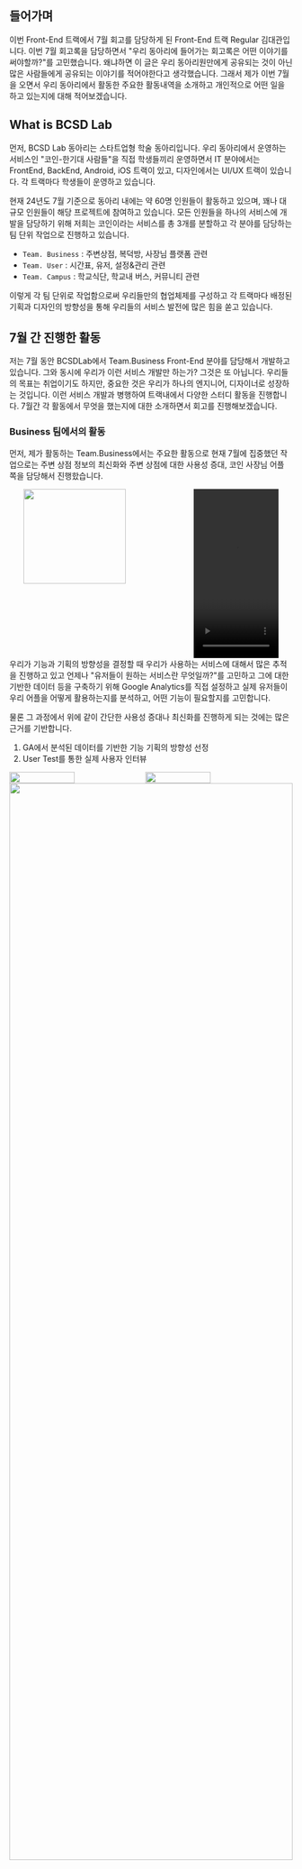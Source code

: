 ## 들어가며
이번 Front-End 트랙에서 7월 회고를 담당하게 된 Front-End 트랙 Regular 김대관입니다. 이번 7월 회고록을 담당하면서 "우리 동아리에 들어가는 회고록은 어떤 이야기를 써야할까?"를 고민했습니다. 왜냐하면 이 글은 우리 동아리원만에게 공유되는 것이 아닌 많은 사람들에게 공유되는 이야기를 적어야한다고 생각했습니다. 그래서 제가 이번 7월을 오면서 우리 동아리에서 활동한 주요한 활동내역을 소개하고 개인적으로 어떤 일을 하고 있는지에 대해 적어보겠습니다.


## What is BCSD Lab

먼저, BCSD Lab 동아리는 스타트업형 학술 동아리입니다. 우리 동아리에서 운영하는 서비스인 "코인-한기대 사람들"을 직접 학생들끼리 운영하면서 IT 분야에서는 FrontEnd, BackEnd, Android, iOS 트랙이 있고, 디자인에서는 UI/UX 트랙이 있습니다. 각 트랙마다 학생들이 운영하고 있습니다.

현재 24년도 7월 기준으로 동아리 내에는 약 60명 인원들이 활동하고 있으며, 꽤나 대규모 인원들이 해당 프로젝트에 참여하고 있습니다. 모든 인원들을 하나의 서비스에 개발을 담당하기 위해 저희는 코인이라는 서비스를 총 3개를 분할하고 각 분야를 담당하는 팀 단위 작업으로 진행하고 있습니다.

* `Team. Business` : 주변상점, 복덕방, 사장님 플랫폼 관련
* `Team. User` : 시간표, 유저, 설정&관리 관련
* `Team. Campus` : 학교식단, 학교내 버스, 커뮤니티 관련

이렇게 각 팀 단위로 작업함으로써 우리들만의 협업체제를 구성하고 각 트랙마다 배정된 기획과 디자인의 방향성을 통해 우리들의 서비스 발전에 많은 힘을 쏟고 있습니다.

## 7월 간 진행한 활동

저는 7월 동안 BCSDLab에서 Team.Business Front-End 분야를 담당해서 개발하고 있습니다. 그와 동시에 우리가 이런 서비스 개발만 하는가? 그것은 또 아닙니다. 우리들의 목표는 취업이기도 하지만, 중요한 것은 우리가 하나의 엔지니어, 디자이너로 성장하는 것입니다. 이런 서비스 개발과 병행하여 트랙내에서 다양한 스터디 활동을 진행합니다. 7월간 각 활동에서 무엇을 했는지에 대한 소개하면서 회고를 진행해보겠습니다.

### Business 팀에서의 활동

먼저, 제가 활동하는 Team.Business에서는 주요한 활동으로 현재 7월에 집중했던 작업으로는 주변 상점 정보의 최신화와 주변 상점에 대한 사용성 증대, 코인 사장님 어플 쪽을 담당해서 진행핬습니다.

<div style="widht: 100%; height: 300px; display:flex; justify-content: center;"> 
<img src="https://i.imgur.com/Tmpxvis.png" width="60%" height="75%"/> 
<video src="https://github.com/user-attachments/assets/7ca1904a-0087-4626-bdc0-08c63e40d521" width="30%" height="300px"/>
</div>
우리가 기능과 기획의 방향성을 결정할 때 우리가 사용하는 서비스에 대해서 많은 추적을 진행하고 있고 언제나 "유저들이 원하는 서비스란 무엇일까?"를 고민하고 그에 대한 기반한 데이터 등을 구축하기 위해 Google Analytics를 직접 설정하고 실제 유저들이 우리 어플을 어떻게 활용하는지를 분석하고, 어떤 기능이 필요할지를 고민합니다.

물론 그 과정에서 위에 같이 간단한 사용성 증대나 최신화를 진행하게 되는 것에는 많은 근거를 기반합니다.

1. GA에서 분석된 데이터를 기반한 기능 기획의 방향성 선정
2. User Test를 통한 실제 사용자 인터뷰

<div style="width: 100%; height: 100%"> 
	<div style="width: 100% height:30%; display: flex;">
		<img src="https://i.imgur.com/5ECk719.png" width="48%" height="30%"/>
		<img src="https://i.imgur.com/InPsXah.png" width="48%" height="100%"/ >
	</div>
	<img src="https://i.imgur.com/LhcXGgV.png" width="100%" height="70%"/>
	
</div>
// *넘나 고생하는 우리 DA, PM 분들!*

해당 분석이 마무리 되면은 개발, DA, PM, 디자이너 들이 모여서 앞으로 이런 데이터를 기반으로 어떤 기능으로 진행하면 좋을지를 서로의 의견을 공유하고 함께 협업하는 형태로 진행하고 있습니다.

### 트랙에서 하는 활동

앞에서 말한 것 처럼 위에서의 활동은 Team 단위에서 마무리하는 것이 아닌 새롭게 트랙 내부에서도 많은 활똥을 진행합니다.

#### 스터디 활동

동아리에서 스터디는 매우 흔하지만, 우리는 개발자를 희망하는 사람들이 모인 만큼 개발과 관련된 스터디를 주로 진행합니다. 기간은 보통 방학기간 혹은 학기 중에 하루 1~2시간이라도 내서 공부할 수 있도록 주간 스터디를 진행합니다.

저는 이번 7월에 모던 웹에서 가장 근간이 되고 있는 JavaScript에 대해서 더 Deep 하게 알기 위해서 ko.javascript 내용을 기반으로 스터디를 진행하고 있습니다. 혼자서 공부하는 것이 아닌 다른 인원들과 함께하는 것으로 동기부여를 촉진하고 서로가 놓친 부분을 보완할 수 있습니다.

<div style="display: flex; justify-content: center;">
<img src="https://i.imgur.com/HZ5RCga.png" width="70%" height="60%" />
</div>

#### 소그룹 활동

또한 FrontEnd 트랙에서는 소그룹 활동을 진행합니다. 다양하게 Slack 내에 있는 Slack 봇을 개발하는 그룹이나 따로 사이드 프로젝트에 대한 아이디어를 얻어서 사이드 프로젝트를 진행하는 그룹도 있습니다. 저는 리팩토링 그룹이라는 우리가 작성한 기능 중에 오래된 코드나 구조적인 변화가 필요하는 곳을 작업하는 리팩토링 그룹을 진행하고 있습니다.

그룹의 활동으로는 문제점을 찾고 분석하고 우리가 무엇을 해야할지를 정의합니다.
그리고 해당 내용에 대한 근거를 확실하게 하기 위해 문서화를 하고 서로에게 피드백을 줍니다.
실제 기능에 적용하는 것으로 우리 리팩토링 소그룹은 이를 통해 우리들의 프로젝트가 이전 코드에 대한 레거시로 정체되지 않도록 노력합니다.

7월에 진행한 내용으로는 우리 프로젝트에서 주로 활용되는 `react-hook-form`과 프로젝트에 새롭게 추가된 `useFunnel`에 대한 기능이 잘 동작하는지와 코드적 문제를 지적하고 이를 수정하는 작업을 진행했습니다.

<div style="display: flex; width: 100%; height: 100%;">
		<img src="https://i.imgur.com/rpXR4hw.png" width="50%" height="120%"/>
	<div style="width: 50%">
		<img src="https://i.imgur.com/aLmaIQu.png" width="100%" height="50%"/>
		<img src="https://i.imgur.com/A571lbQ.png" width="100%" height="50%"/>
	</div>
</div>


## 마무리하며

뭔가 회고록이기도 하지만 위와 같은 활동들을 진행하고 있다고 설명한 부분만 많았던 것 같습니다. 하지만 이렇게 정리하면서 "내가 7월 동안 이런 것을 진행했구나"를 생각합니다.  
이렇게 회고를 통해 내가 지금 하고 있는 활동에 대한 정의하는 것은 매우 중요다고 생각합니다. 회고를 통해 내가 지금 어디에 있고, 앞으로 무엇을 해야할지에 대한 것을 인지하는 것이 자기주도적인 성장에 가장 필요한 것이기 떄문입니다.
이번 회고록을 통해 BCSDLab이 하나의 조직으로 운영되고 있음을









<!--⚠️Imgur upload failed, check dev console-->
